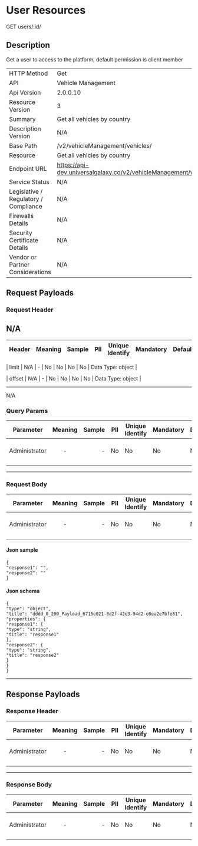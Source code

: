 # User Resources

GET users/:id/

## Description

Get a user to access to the platform, default permission is client member

|                                       |                                                 |
| ------------------------------------- | ----------------------------------------------- |
| HTTP Method                           | Get                                         |
| API                                   | Vehicle Management                                           |
| Api Version                           | 2.0.0.10                                         |
| Resource Version                      | 3                                               |
| Summary                               | Get all vehicles by country                                      |
| Description Version                   | N/A |
| Base Path                             | /v2/vehicleManagement/vehicles/                                     |
| Resource                              | Get all vehicles by country                                      |
| Endpoint URL                          | https://api-dev.universalgalaxy.co/v2/vehicleManagement/vehicles/              |
| Service Status                        | N/A                                         |
| Legislative / Regulatory / Compliance | N/A                                             |
| Firewalls Details                     | N/A                                             |
| Security Certificate Details          | N/A                                             |
| Vendor or Partner Considerations      | N/A                                            |

## Request Payloads

### Request Header



N/A
---



| Header | Meaning | Sample | PII | Unique Identify | Mandatory | Default | Details |
| ------------- | :-----: | -----: | --- | --------------- | --------- | ------- | ------------------ |

| limit |  N/A |  -   | No | No | No | No | Data Type: object |

| offset |  N/A |  -   | No | No | No | No | Data Type: object |


---


N/A

### Query Params

| Parameter     | Meaning | Sample | PII | Unique Identify | Mandatory | Default | Details            |
| ------------- | :-----: | -----: | --- | --------------- | --------- | ------- | ------------------ |
| Administrator |    -    |      - | No  | No              | No        | No      | Data Type : object |
|               |         |        |     |                 |           |         |                    |

---

### Request Body

| Parameter     | Meaning | Sample | PII | Unique Identify | Mandatory | Default | Details            |
| ------------- | :-----: | -----: | --- | --------------- | --------- | ------- | ------------------ |
| Administrator |    -    |      - | No  | No              | No        | No      | Data Type : object |
|               |         |        |     |                 |           |         |                    |

#### Json sample
```
{
"response1": "",
"response2": ""
}
```
#### Json schema

```
{
"type": "object",
"title": "dddd_0_200_Payload_6715e021-8d2f-42e3-94d2-e0ea2e7bfe81",
"properties": {
"response1": {
"type": "string",
"title": "response1"
},
"response2": {
"type": "string",
"title": "response2"
}
}
}
```
---

## Response Payloads

### Response Header

| Parameter     | Meaning | Sample | PII | Unique Identify | Mandatory | Default | Details            |
| ------------- | :-----: | -----: | --- | --------------- | --------- | ------- | ------------------ |
| Administrator |    -    |      - | No  | No              | No        | No      | Data Type : object |
|               |         |        |     |                 |           |         |                    |

---

### Response Body

| Parameter     | Meaning | Sample | PII | Unique Identify | Mandatory | Default | Details            |
| ------------- | :-----: | -----: | --- | --------------- | --------- | ------- | ------------------ |
| Administrator |    -    |      - | No  | No              | No        | No      | Data Type : object |
|               |         |        |     |                 |           |         |                    |
